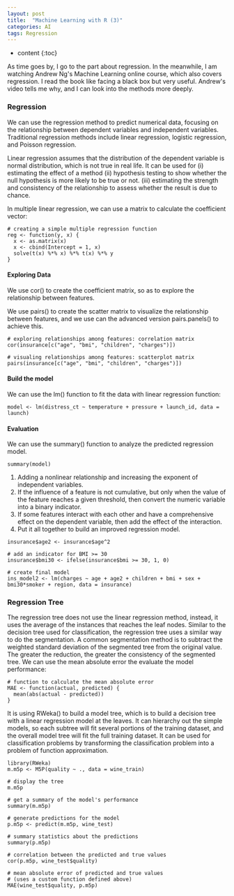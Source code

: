 ```yaml
---
layout: post
title:  "Machine Learning with R (3)"
categories: AI
tags: Regression
--- 
```


* content
{:toc}  

As time goes by, I go to the part about regression. In the meanwhile, I am watching Andrew Ng's Machine Learning online course, which also covers regression. I read the book like facing a black box but very useful. Andrew's video tells me why, and I can look into the methods more deeply.




### **Regression**

We can use the regression method to predict numerical data, focusing on the relationship between dependent variables and independent variables. Traditional regression methods include linear regression, logistic regression, and Poisson regression. 

Linear regression assumes that the distribution of the dependent variable is normal distribution, which is not true in real life. It can be used for (i) estimating the effect of a method (ii) hypothesis testing to show whether the null hypothesis is more likely to be true or not. (iii) estimating the strength and consistency of the relationship to assess whether the result is due to chance.

In multiple linear regression, we can use a matrix to calculate the coefficient vector:
```
# creating a simple multiple regression function
reg <- function(y, x) {
  x <- as.matrix(x)
  x <- cbind(Intercept = 1, x)
  solve(t(x) %*% x) %*% t(x) %*% y
}
```

#### **Exploring Data** 

We use cor() to create the coefficient matrix, so as to explore the relationship between features.

We use pairs() to create the scatter matrix to visualize the relationship between features, and we use can the advanced version pairs.panels() to achieve this.
```
# exploring relationships among features: correlation matrix
cor(insurance[c("age", "bmi", "children", "charges")])

# visualing relationships among features: scatterplot matrix
pairs(insurance[c("age", "bmi", "children", "charges")])
```
#### **Build the model**

We can use the lm() function to fit the data with linear regression function:

`
model <- lm(distress_ct ~ temperature + pressure + launch_id, data = launch)
`

#### **Evaluation**

We can use the summary() function to analyze the predicted regression model.

`summary(model)`
 
1. Adding a nonlinear relationship and increasing the exponent of independent variables. 
2. If the influence of a feature is not cumulative, but only when the value of the feature reaches a given threshold, then convert the numeric variable into a binary indicator.
3. If some features interact with each other and have a comprehensive effect on the dependent variable, then add the effect of the interaction.
4. Put it all together to build an improved regression model.

```
insurance$age2 <- insurance$age^2

# add an indicator for BMI >= 30
insurance$bmi30 <- ifelse(insurance$bmi >= 30, 1, 0)

# create final model
ins_model2 <- lm(charges ~ age + age2 + children + bmi + sex + bmi30*smoker + region, data = insurance)
```

### **Regression Tree**

The regression tree does not use the linear regression method, instead, it uses the average of the instances that reaches the leaf nodes. Similar to the decision tree used for classification, the regression tree uses a similar way to do the segmentation. A common segmentation method is to subtract the weighted standard deviation of the segmented tree from the original value. The greater the reduction, the greater the consistency of the segmented tree. We can use the mean absolute error the evaluate the model performance:

```
# function to calculate the mean absolute error
MAE <- function(actual, predicted) {
  mean(abs(actual - predicted))  
}
```
It is using RWeka() to build a model tree, which is to build a decision tree with a linear regression model at the leaves. It can hierarchy out the simple models, so each subtree will fit several portions of the training dataset, and the overall model tree will fit the full training dataset. It can be used for classification problems by transforming the classification problem into a problem of function approximation.

```
library(RWeka)
m.m5p <- M5P(quality ~ ., data = wine_train)

# display the tree
m.m5p

# get a summary of the model's performance
summary(m.m5p)

# generate predictions for the model
p.m5p <- predict(m.m5p, wine_test)

# summary statistics about the predictions
summary(p.m5p)

# correlation between the predicted and true values
cor(p.m5p, wine_test$quality)

# mean absolute error of predicted and true values
# (uses a custom function defined above)
MAE(wine_test$quality, p.m5p)
```